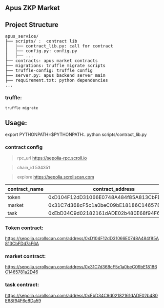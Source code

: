 ##  Apus ZKP Market

## Project Structure
<pre>
apus_service/
├── scripts/ :  contract lib 
│   ├── contract_lib.py: call for contract
│   ├── config.py: config.py
│   ├── ...
├── contracts: apus market contracts
├── migrations: truffle migrate scripts
├── truffle-config: truffle config
├── server.py: apus backend server main
├── requirement.txt: python dependencies
...
</pre>

### truffle:
`truffle migrate`

##  Usage:
export PYTHONPATH=$PYTHONPATH:.
python scripts/contract_lib.py


### contract config

> rpc_url https://sepolia-rpc.scroll.io

> chain_id 534351

> explore https://sepolia.scrollscan.com

|contract_name|contract_address||
|-|-|-|
|token|0xD104F12dD31066E0748A484f85A813CbFDd7aF6A||
|market|0x31C7d368cF5c1a0beC09bE18186C1465781a2D46||
|task|0xEbD34C9d02182161dADE02b480E68f94F6e8Da59||

### Token contract:
 https://sepolia.scrollscan.com/address/0xD104F12dD31066E0748A484f85A813CbFDd7aF6A

### market contract:
https://sepolia.scrollscan.com/address/0x31C7d368cF5c1a0beC09bE18186C1465781a2D46

### task contract:
https://sepolia.scrollscan.com/address/0xEbD34C9d02182161dADE02b480E68f94F6e8Da59

